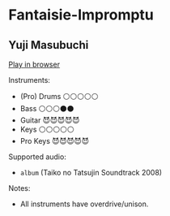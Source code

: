 # Fantaisie\-Impromptu

## Yuji Masubuchi


[Play in browser](http://pages.cs.wisc.edu/~tolly/customs/game-soundtracks/fantaisie-impromptu)

Instruments:

  * (Pro) Drums ⚪️⚪️⚪️⚪️⚪️
  * Bass ⚪️⚪️⚪️⚫️⚫️
  * Guitar 😈😈😈😈😈
  * Keys ⚪️⚪️⚪️⚪️⚪️
  * Pro Keys 😈😈😈😈😈

Supported audio:

  * `album` (Taiko no Tatsujin Soundtrack 2008)

Notes:

  * All instruments have overdrive/unison.

